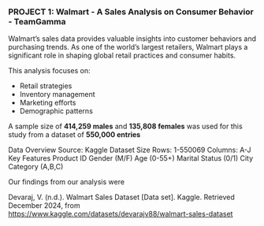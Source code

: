 ### PROJECT 1: Walmart - A Sales Analysis on Consumer Behavior - TeamGamma ###

Walmart’s sales data provides valuable insights into customer behaviors and purchasing trends. As one of the world’s largest retailers, Walmart plays a significant role in shaping global retail practices and consumer habits.

This analysis focuses on:
- Retail strategies
- Inventory management
- Marketing efforts
- Demographic patterns

A sample size of **414,259 males** and **135,808 females** was used for this study from a dataset of **550,000 entries**

Data Overview
Source: Kaggle 
Dataset Size
Rows: 1-550069
Columns: A-J
Key Features
Product ID 
Gender (M/F)
Age (0-55+)
Marital Status (0/1)
City Category (A,B,C)

Our findings from our analysis were 


Devaraj, V. (n.d.). Walmart Sales Dataset [Data set]. Kaggle. Retrieved December 2024, from https://www.kaggle.com/datasets/devarajv88/walmart-sales-dataset
